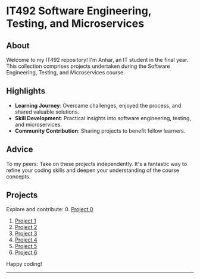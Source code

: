 # IT492 Software Engineering, Testing, and Microservices

## About
Welcome to my IT492 repository! I'm Anhar, an IT student in the final year. This collection comprises projects undertaken during the Software Engineering, Testing, and Microservices course.

## Highlights
- **Learning Journey**: Overcame challenges, enjoyed the process, and shared valuable solutions.
- **Skill Development**: Practical insights into software engineering, testing, and microservices.
- **Community Contribution**: Sharing projects to benefit fellow learners.

## Advice
To my peers: Take on these projects independently. It's a fantastic way to refine your coding skills and deepen your understanding of the course concepts.

## Projects
Explore and contribute:
0. [Project 0]()
1. [Project 1]()
2. [Project 2]()
3. [Project 3]()
4. [Project 4]()
5. [Project 5]()
6. [Project 6]()


Happy coding!

---
